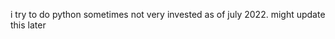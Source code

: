 i try to do python sometimes
not very invested as of july 2022. might update this later
<!---
hydronuke69/hydronuke69 is a ✨ special ✨ repository because its `README.md` (this file) appears on your GitHub profile.
You can click the Preview link to take a look at your changes.
--->
